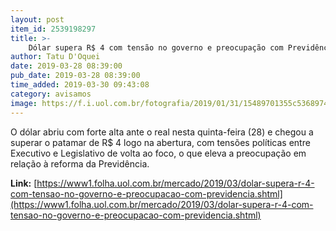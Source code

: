 ```yaml
---
layout: post
item_id: 2539198297
title: >-
    Dólar supera R$ 4 com tensão no governo e preocupação com Previdência
author: Tatu D'Oquei
date: 2019-03-28 08:39:00
pub_date: 2019-03-28 08:39:00
time_added: 2019-03-30 09:43:08
category: avisamos
image: https://f.i.uol.com.br/fotografia/2019/01/31/15489701355c53689746ccb_1548970135_3x2_rt.jpg
---
```


O dólar abriu com forte alta ante o real nesta quinta-feira (28) e chegou a superar o patamar de R$ 4 logo na abertura, com tensões políticas entre Executivo e Legislativo de volta ao foco, o que eleva a preocupação em relação à reforma da Previdência.

**Link:** [https://www1.folha.uol.com.br/mercado/2019/03/dolar-supera-r-4-com-tensao-no-governo-e-preocupacao-com-previdencia.shtml](https://www1.folha.uol.com.br/mercado/2019/03/dolar-supera-r-4-com-tensao-no-governo-e-preocupacao-com-previdencia.shtml)

